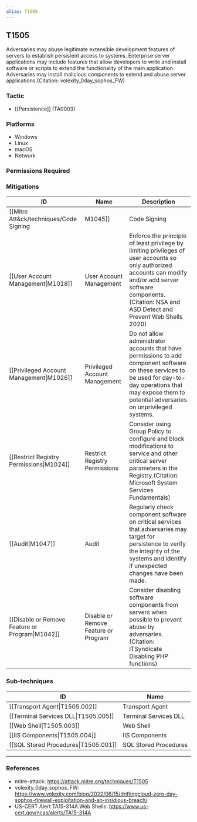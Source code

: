 ```yaml
---
alias: T1505
---
```


## T1505

Adversaries may abuse legitimate extensible development features of servers to establish persistent access to systems. Enterprise server applications may include features that allow developers to write and install software or scripts to extend the functionality of the main application. Adversaries may install malicious components to extend and abuse server applications.(Citation: volexity_0day_sophos_FW)


### Tactic
- [[Persistence]] (TA0003)

### Platforms
- Windows
- Linux
- macOS
- Network

### Permissions Required

### Mitigations

| ID | Name | Description |
| --- | --- | --- |
| [[Mitre Att&ck/techniques/Code Signing|M1045]] | Code Signing | Ensure all application component binaries are signed by the correct application developers. |
| [[User Account Management\|M1018]] | User Account Management | Enforce the principle of least privilege by limiting privileges of user accounts so only authorized accounts can modify and/or add server software components.(Citation: NSA and ASD Detect and Prevent Web Shells 2020) |
| [[Privileged Account Management\|M1026]] | Privileged Account Management | Do not allow administrator accounts that have permissions to add component software on these services to be used for day-to-day operations that may expose them to potential adversaries on unprivileged systems. |
| [[Restrict Registry Permissions\|M1024]] | Restrict Registry Permissions | Consider using Group Policy to configure and block modifications to service and other critical server parameters in the Registry.(Citation: Microsoft System Services Fundamentals) |
| [[Audit\|M1047]] | Audit | Regularly check component software on critical services that adversaries may target for persistence to verify the integrity of the systems and identify if unexpected changes have been made. |
| [[Disable or Remove Feature or Program\|M1042]] | Disable or Remove Feature or Program | Consider disabling software components from servers when possible to prevent abuse by adversaries.(Citation: ITSyndicate Disabling PHP functions) |

### Sub-techniques

| ID | Name |
| --- | --- |
| [[Transport Agent\|T1505.002]] | Transport Agent |
| [[Terminal Services DLL\|T1505.005]] | Terminal Services DLL |
| [[Web Shell\|T1505.003]] | Web Shell |
| [[IIS Components\|T1505.004]] | IIS Components |
| [[SQL Stored Procedures\|T1505.001]] | SQL Stored Procedures |


---
### References

- mitre-attack: https://attack.mitre.org/techniques/T1505
- volexity_0day_sophos_FW: https://www.volexity.com/blog/2022/06/15/driftingcloud-zero-day-sophos-firewall-exploitation-and-an-insidious-breach/
- US-CERT Alert TA15-314A Web Shells: https://www.us-cert.gov/ncas/alerts/TA15-314A
